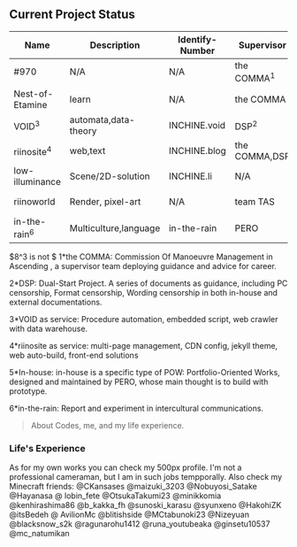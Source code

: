 ## Current Project Status

| Name            | Description           | Identify-Number | Supervisor    | Used-Name               | Status                   | Type         |
| --------------- | --------------------- | --------------- | ------------- | ----------------------- | ------------------------ | ------------ |
| #970            | N/A                   | N/A             | the COMMA$^1$ | N/A                     | :blue_heart: static      | Static       |
| Nest-of-Etamine | learn                 | N/A             | the COMMA     | N/A                     | :yellow_heart: passive   | In-house$^5$ |
| VOID$^3$        | automata,data-theory  | INCHINE.void    | DSP$^2$       | N/A                     | :green_heart: active     | Service      |
| riinosite$^4$   | web,text              | INCHINE.blog    | the COMMA,DSP | stardust,tansaction-log | :green_heart: active     | Service      |
| low-illuminance | Scene/2D-solution     | INCHINE.li      | N/A           | riinoinhuxi             | :yellow_heart: passive   | In-house     |
| riinoworld      | Render, pixel-art     | N/A             | team TAS      | sorphwerworld           | :black_heart: terminated | Archive      |
| in-the-rain$^6$ | Multiculture,language | in-the-rain     | PERO          | N/A                     | :green_heart: active     | Archive      |


$8^3 is not $
1*the COMMA: Commission Of Manoeuvre Management in Ascending , a supervisor team deploying guidance and advice for career.

2*DSP: Dual-Start Project. A series of documents as guidance, including PC censorship, Format censorship, Wording censorship in both in-house and external documentations.

3*VOID as service: Procedure automation, embedded script, web crawler with data warehouse. 

4*riinosite as service: multi-page management, CDN config, jekyll theme, web auto-build, front-end solutions

5*In-house: in-house is a specific type of POW:  Portfolio-Oriented Works, designed and maintained by PERO, whose main thought is to build with prototype.

6*in-the-rain: Report and experiment in intercultural communications.



> About Codes, me, and my life experience.

### Life's Experience

As for my own works you can check my 500px profile. I'm not a professional cameraman, but I am in such jobs tempporally.
Also check my Minecraft friends: @CKansases @maizuki_3203 @Nobuyosi_Satake @Hayanasa @ lobin_fete @OtsukaTakumi23 @minikkomia @kenhirashima86 @b_kakka_fh @sunoski_karasu @syunxeno @HakohiZK @itsBedeh @ AvilionMc @blitishside @MCtabunoki23 @Nizeyuan @blacksnow_s2k @ragunarohu1412 @runa_youtubeaka @ginsetu10537 @mc_natumikan